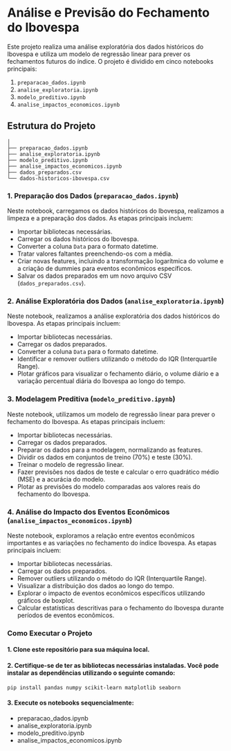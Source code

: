 # Análise e Previsão do Fechamento do Ibovespa

Este projeto realiza uma análise exploratória dos dados históricos do Ibovespa e utiliza um modelo de regressão linear para prever os fechamentos futuros do índice. O projeto é dividido em cinco notebooks principais:

1. `preparacao_dados.ipynb`
2. `analise_exploratoria.ipynb`
3. `modelo_preditivo.ipynb`
4. `analise_impactos_economicos.ipynb`

## Estrutura do Projeto

```plaintext
│
├── preparacao_dados.ipynb
├── analise_exploratoria.ipynb
├── modelo_preditivo.ipynb
├── analise_impactos_economicos.ipynb
├── dados_preparados.csv
└── dados-historicos-ibovespa.csv
```

### 1. Preparação dos Dados (`preparacao_dados.ipynb`)

Neste notebook, carregamos os dados históricos do Ibovespa, realizamos a limpeza e a preparação dos dados. As etapas principais incluem:

- Importar bibliotecas necessárias.
- Carregar os dados históricos do Ibovespa.
- Converter a coluna `Data` para o formato datetime.
- Tratar valores faltantes preenchendo-os com a média.
- Criar novas features, incluindo a transformação logarítmica do volume e a criação de dummies para eventos econômicos específicos.
- Salvar os dados preparados em um novo arquivo CSV (`dados_preparados.csv`).

### 2. Análise Exploratória dos Dados (`analise_exploratoria.ipynb`)

Neste notebook, realizamos a análise exploratória dos dados históricos do Ibovespa. As etapas principais incluem:

- Importar bibliotecas necessárias.
- Carregar os dados preparados.
- Converter a coluna `Data` para o formato datetime.
- Identificar e remover outliers utilizando o método do IQR (Interquartile Range).
- Plotar gráficos para visualizar o fechamento diário, o volume diário e a variação percentual diária do Ibovespa ao longo do tempo.

### 3. Modelagem Preditiva (`modelo_preditivo.ipynb`)

Neste notebook, utilizamos um modelo de regressão linear para prever o fechamento do Ibovespa. As etapas principais incluem:

- Importar bibliotecas necessárias.
- Carregar os dados preparados.
- Preparar os dados para a modelagem, normalizando as features.
- Dividir os dados em conjuntos de treino (70%) e teste (30%).
- Treinar o modelo de regressão linear.
- Fazer previsões nos dados de teste e calcular o erro quadrático médio (MSE) e a acurácia do modelo.
- Plotar as previsões do modelo comparadas aos valores reais do fechamento do Ibovespa.

### 4. Análise do Impacto dos Eventos Econômicos (`analise_impactos_economicos.ipynb`)

Neste notebook, exploramos a relação entre eventos econômicos importantes e as variações no fechamento do índice Ibovespa. As etapas principais incluem:

- Importar bibliotecas necessárias.
- Carregar os dados preparados.
- Remover outliers utilizando o método do IQR (Interquartile Range).
- Visualizar a distribuição dos dados ao longo do tempo.
- Explorar o impacto de eventos econômicos específicos utilizando gráficos de boxplot.
- Calcular estatísticas descritivas para o fechamento do Ibovespa durante períodos de eventos econômicos.

### Como Executar o Projeto

#### 1. Clone este repositório para sua máquina local.

#### 2. Certifique-se de ter as bibliotecas necessárias instaladas. Você pode instalar as dependências utilizando o seguinte comando:
```plaintext
pip install pandas numpy scikit-learn matplotlib seaborn
```

#### 3. Execute os notebooks sequencialmente:
- preparacao_dados.ipynb
- analise_exploratoria.ipynb
- modelo_preditivo.ipynb
- analise_impactos_economicos.ipynb

